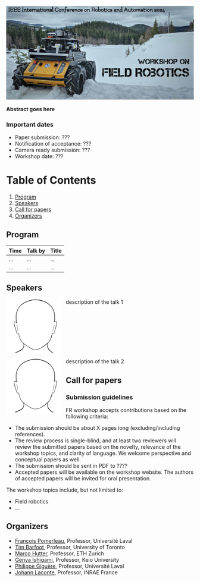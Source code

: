 ![field robot image](images/banner.jpg)

**Abstract goes here**

### Important dates

- Paper submission: ???
- Notification of acceptance: ???
- Camera ready submission: ???
- Workshop date: ???

# Table of Contents
1. [Program](#Program)
2. [Speakers](#Speakers)
3. [Call for papers](#Call-for-papers)
4. [Organizers](#Organizers)

## Program   

| Time | Talk by | Title |
|------|---------|-------|
| ...  | ...     | ...   |
| ...  | ...     | ...   |

## Speakers  
<div>
    <img style="float:left;padding-right:10px;padding-bottom:10px" 
         align='middle'
         src="images/speakers/example.jpg" alt="Image" width="150" height="150" />
<span style=""> 
  description of the talk 1
</span>
</div>

<br>
<div style="clear:left;">
    <img style="float:left;padding-right:10px;padding-bottom:10px" 
         align='middle'
         src="images/speakers/example.jpg" alt="Image" width="150" height="150" />
<span style=""> 
  description of the talk 2
</span>
</div>

## Call for papers

### Submission guidelines

FR workshop accepts contributions based on the following criteria:

- The submission should be about X pages long (excluding/including references).
- The review process is single-blind, and at least two reviewers will review the submitted papers based on the novelty, relevance of the workshop topics, and clarity of language. We welcome perspective and conceptual papers as well.
- The submission should be sent in PDF to ????
- Accepted papers will be available on the workshop website. The authors of accepted papers will be invited for oral presentation.

The workshop topics include, but not limited to:

- Field robotics
- ...

## Organizers

- [François Pomerleau](https://norlab.ulaval.ca/people/f_pomerleau_fr/), Professor, Université Laval
- [Tim Barfoot](http://asrl.utias.utoronto.ca/~tdb/), Professor, University of Toronto
- [Marco Hutter](https://rsl.ethz.ch/the-lab/people/person-detail.MTIxOTEx.TGlzdC8yNDQxLC0xNDI1MTk1NzM1.html), Professor, ETH Zurich
- [Genya Ishigami](https://www.st.keio.ac.jp/en/tprofile/mech/ishigami.html), Professor, Keio University
- [Philippe Giguère](https://norlab.ulaval.ca/people/p_giguere_fr/), Professor, Université Laval
- [Johann Laconte](https://scholar.google.fr/citations?user=cVFALvkAAAAJ&hl=fr), Professor, INRAE France
